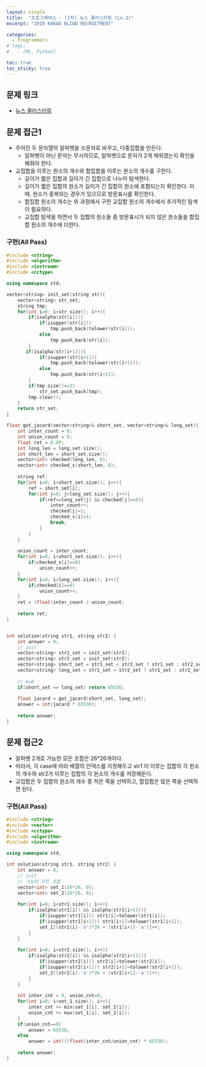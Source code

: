 ```yaml
---
layout: single
title:  "프로그래머스 - [1차] 뉴스 클러스터링 (Lv.2)"
excerpt: "2018 KAKAO BLIND RECRUITMENT"

categories:
  - Programmers
# tags:
#   - [ML, Python]

toc: true
toc_sticky: true
---
```


## 문제 링크
- [뉴스 클러스터링](https://school.programmers.co.kr/learn/courses/30/lessons/17677)

## 문제 접근1
- 주어진 두 문자열의 알파벳을 소문자로 바꾸고, 다중집합을 만든다.
    - 알파벳이 아닌 문자는 무시하므로, 알파벳으로 문자가 2개 채워졌는지 확인을 해줘야 한다.
- 교집합을 이루는 원소의 개수와 합집합을 이루는 원소의 개수를 구한다.
    - 길이가 짧은 집합과 길이가 긴 집합으로 나누어 탐색한다.
    - 길이가 짧은 집합의 원소가 길이가 긴 집합의 원소에 포함되는지 확인한다. 이때, 원소가 중복되는 경우가 있으므로 방문표시를 확인한다.
    - 합집합 원소의 개수는 위 과정에서 구한 교집합 원소의 개수에서 추가적인 탐색이 필요하다.
    - 교집합 탐색을 하면서 두 집합의 원소들 중 방문표시가 되지 않은 원소들을 합집합 원소의 개수에 더한다.

### 구현(All Pass)
```c++
#include <string>
#include <algorithm>
#include <iostream>
#include <cctype>

using namespace std;

vector<string> init_set(string str){
    vector<string> str_set;
    string tmp;
    for(int i=0; i<str.size(); i++){
        if(isalpha(str[i])){
            if(isupper(str[i]))
                tmp.push_back(tolower(str[i]));
            else
                tmp.push_back(str[i]);
        }
       if(isalpha(str[i+1])){
            if(isupper(str[i+1]))
                tmp.push_back(tolower(str[i+1]));
            else
                tmp.push_back(str[i+1]);
        }
        if(tmp.size()==2)
            str_set.push_back(tmp);
        tmp.clear();
    }
    return str_set;
}

float get_jacard(vector<string>& short_set, vector<string>& long_set){
    int inter_count = 0;
    int union_count = 0;
    float ret = 0.0f;
    int long_len = long_set.size();
    int short_len = short_set.size();
    vector<int> checked(long_len, 0);
    vector<int> checked_s(short_len, 0);
    
    string ref;
    for(int i=0; i<short_set.size(); i++){
        ref = short_set[i];
        for(int j=0; j<long_set.size(); j++){
            if(ref==long_set[j] && checked[j]==0){
                inter_count++;
                checked[j]=1;
                checked_s[i]=1;
                break;
            }
        }
    }
    
    union_count = inter_count;
    for(int i=0; i<short_set.size(); i++){
        if(checked_s[i]==0)
            union_count++;
    }
    for(int i=0; i<long_set.size(); i++){
        if(checked[i]==0)
            union_count++;
    }
    ret = (float)inter_count / union_count;
    
    return ret;
}


int solution(string str1, string str2) {
    int answer = 0;
    // init
    vector<string> str1_set = init_set(str1);
    vector<string> str2_set = init_set(str2);   
    vector<string> short_set = str1_set < str2_set ? str1_set : str2_set;
    vector<string> long_set = str1_set > str2_set ? str1_set : str2_set;
    
    // A=B
    if(short_set == long_set) return 65536;
    
    float jacard = get_jacard(short_set, long_set);
    answer = int(jacard * 65536);
    
    return answer;
}
```

## 문제 접근2
- 알파벳 2개로 가능한 모든 조합은 26*26개이다. 
- 따라서, 각 case에 따라 배열의 인덱스를 지정해두고 str1 이 이루는 집합의 각 원소의 개수와 str2가 이루는 집합의 각 원소의 개수를 저장해둔다.
- 교집합은 두 집합의 원소의 개수 중 적은 쪽을 선택하고, 합집합은 많은 쪽을 선택하면 된다.

### 구현(All Pass)
```c++
#include <string>
#include <vector>
#include <cctype>
#include <algorithm>
#include <iostream>

using namespace std;

int solution(string str1, string str2) {
    int answer = 0;
    // init
    // 가능한 모든 조합
    vector<int> set_1(26*26, 0);
    vector<int> set_2(26*26, 0);
    
    for(int i=0; i<str1.size(); i++){
        if(isalpha(str1[i]) && isalpha(str1[i+1])){
            if(isupper(str1[i])) str1[i]=tolower(str1[i]);
            if(isupper(str1[i+1])) str1[i+1]=tolower(str1[i+1]);
            set_1[(str1[i]-'a')*26 + (str1[i+1]-'a')]++;
        }
    }
    
    for(int i=0; i<str2.size(); i++){
        if(isalpha(str2[i]) && isalpha(str2[i+1])){
            if(isupper(str2[i])) str2[i]=tolower(str2[i]);
            if(isupper(str2[i+1])) str2[i+1]=tolower(str2[i+1]);
            set_2[(str2[i]-'a')*26 + (str2[i+1]-'a')]++;
        }
    }
    
    int inter_cnt = 0, union_cnt=0;
    for(int i=0; i<set_1.size(); i++){
        inter_cnt += min(set_1[i], set_2[i]);
        union_cnt += max(set_1[i], set_2[i]);
    }
    if(union_cnt==0) 
        answer = 65536;
    else
        answer = int(((float)inter_cnt/union_cnt) * 65536);
    
    return answer;
}

```